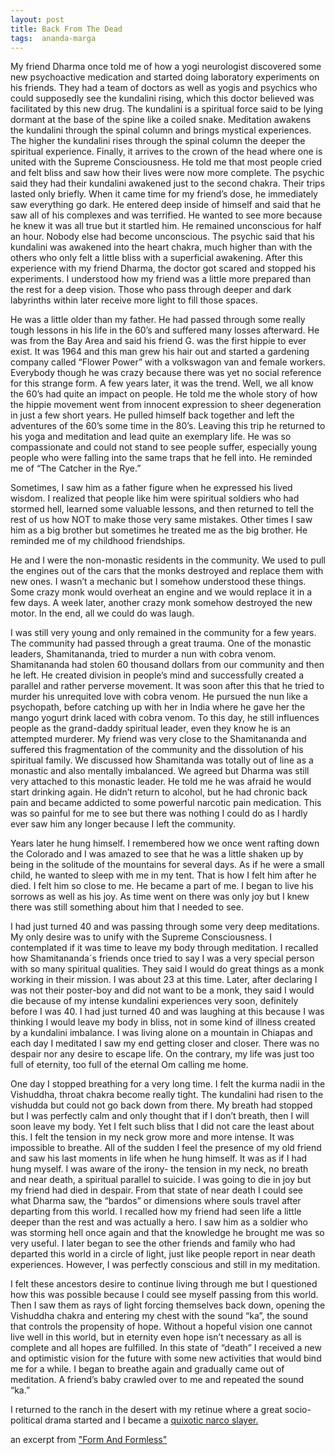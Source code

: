 ```yaml
---
layout: post
title: Back From The Dead
tags:  ananda-marga
---
```

My friend Dharma once told me of how a yogi neurologist discovered some new psychoactive medication and started doing laboratory experiments on his friends. They had a team of doctors as well as yogis and psychics who could supposedly see the kundalini rising, which this doctor believed was facilitated by this new drug. The kundalini is a spiritual force said to be lying dormant at the base of the spine like a coiled snake. Meditation awakens the kundalini through the spinal column and brings mystical experiences. The higher the kundalini rises through the spinal column the deeper the spiritual experience. Finally, it arrives to the crown of the head where one is united with the Supreme Consciousness. He told me that most people cried and felt bliss and saw how their lives were now more complete. The psychic said they had their kundalini awakened just to the second chakra. Their trips lasted only briefly. When it came time for my friend’s dose, he immediately saw everything go dark. He entered deep inside of himself and said that he saw all of his complexes and was terrified. He wanted to see more because he knew it was all true but it startled him. He remained unconscious for half an hour. Nobody else had become unconscious. The psychic said that his kundalini was awakened into the heart chakra, much higher than with the others who only felt a little bliss with a superficial awakening. After this experience with my friend Dharma, the doctor got scared and stopped his experiments. I understood how my friend was a little more prepared than the rest for a deep vision. Those who pass through deeper and dark labyrinths within later receive more light to fill those spaces.

He was a little older than my father. He had passed through some really tough lessons in his life in the 60’s and suffered many losses afterward. He was from the Bay Area and said his friend G. was the first hippie to ever exist. It was 1964 and this man grew his hair out and started a gardening company called “Flower Power” with a volkswagon van and female workers. Everybody though he was crazy because there was yet no social reference for this strange form. A few years later, it was the trend. Well, we all know the 60’s had quite an impact on people. He told me the whole story of how the hippie movement went from innocent expression to sheer degeneration in just a few short years. He pulled himself back together and left the adventures of the 60’s some time in the 80’s. Leaving this trip he returned to his yoga and meditation and lead quite an exemplary life. He was so compassionate and could not stand to see people suffer, especially young people who were falling into the same traps that he fell into. He reminded me of “The Catcher in the Rye.”

Sometimes, I saw him as a father figure when he expressed his lived wisdom. I realized that people like him were spiritual soldiers who had stormed hell, learned some valuable lessons, and then returned to tell the rest of us how NOT to make those very same mistakes. Other times I saw him as a big brother but sometimes he treated me as the big brother. He reminded me of my childhood friendships.

He and I were the non-monastic residents in the community. We used to pull the engines out of the cars that the monks destroyed and replace them with new ones. I wasn’t a mechanic but I somehow understood these things. Some crazy monk would overheat an engine and we would replace it in a few days. A week later, another crazy monk somehow destroyed the new motor. In the end, all we could do was laugh.

I was still very young and only remained in the community for a few years. The community had passed through a great trauma. One of the monastic leaders, Shamitananda, tried to murder a nun with cobra venom. Shamitananda had stolen 60 thousand dollars from our community and then he left. He created division in people’s mind and successfully created a parallel and rather perverse movement. It was soon after this that he tried to murder his unrequited love with cobra venom. He pursued the nun like a psychopath, before catching up with her in India where he gave her the mango yogurt drink laced with cobra venom. To this day, he still influences people as the grand-daddy spiritual leader, even they know he is an attempted murderer. My friend was very close to the Shamitananda and suffered this fragmentation of the community and the dissolution of his spiritual family. We discussed how Shamitanda was totally out of line as a monastic and also mentally imbalanced. We agreed but Dharma was still very attached to this monastic leader. He told me he was afraid he would start drinking again. He didn’t return to alcohol, but he had chronic back pain and became addicted to some powerful narcotic pain medication. This was so painful for me to see but there was nothing I could do as I hardly ever saw him any longer because I left the community.

Years later he hung himself. I remembered how we once went rafting down the Colorado and I was amazed to see that he was a little shaken up by being in the solitude of the mountains for several days. As if he were a small child, he wanted to sleep with me in my tent. That is how I felt him after he died. I felt him so close to me. He became a part of me. I began to live his sorrows as well as his joy. As time went on there was only joy but I knew there was still something about him that I needed to see.

I had just turned 40 and was passing through some very deep meditations. My only desire was to unify with the Supreme Consciousness. I contemplated if it was time to leave my body through meditation. I recalled how Shamitananda´s friends once tried to say I was a very special person with so many spiritual qualities. They said I would do great things as a monk working in their mission. I was about 23 at this time. Later, after declaring I was not their poster-boy and did not want to be a monk, they said I would die because of my intense kundalini experiences very soon, definitely before I was 40. I had just turned 40 and was laughing at this because I was thinking I would leave my body in bliss, not in some kind of illness created by a kundalini imbalance. I was living alone on a mountain in Chiapas and each day I meditated I saw my end getting closer and closer. There was no despair nor any desire to escape life. On the contrary, my life was just too full of eternity, too full of the eternal Om calling me home.

One day I stopped breathing for a very long time. I felt the kurma nadii in the Vishuddha, throat chakra become really tight. The kundalini had risen to the vishudda but could not go back down from there. My breath had stopped but I was perfectly calm and only thought that if I don’t breath, then I will soon leave my body. Yet I felt such bliss that I did not care the least about this. I felt the tension in my neck grow more and more intense. It was impossible to breathe. All of the sudden I feel the presence of my old friend and saw his last moments in life when he hung himself. It was as if I had hung myself. I was aware of the irony- the tension in my neck, no breath and near death, a spiritual parallel to suicide. I was going to die in joy but my friend had died in despair. From that state of near death I could see what Dharma saw, the “bardos” or dimensions where souls travel after departing from this world. I recalled how my friend had seen life a little deeper than the rest and was actually a hero. I saw him as a soldier who was storming hell once again and that the knowledge he brought me was so very useful. I later began to see the other friends and family who had departed this world in a circle of light, just like people report in near death experiences. However, I was perfectly conscious and still in my meditation.

I felt these ancestors desire to continue living through me but I questioned how this was possible because I could see myself passing from this world. Then I saw them as rays of light forcing themselves back down, opening the Vishuddha chakra and entering my chest with the sound “ka”, the sound that controls the propensity of hope. Without a hopeful vision one cannot live well in this world, but in eternity even hope isn’t necessary as all is complete and all hopes are fulfilled. In this state of “death” I received a new and optimistic vision for the future with some new activities that would bind me for a while. I began to breathe again and gradually came out of meditation. A friend’s baby crawled over to me and repeated the sound “ka.”

I returned to the ranch in the desert with my retinue where a great socio-political drama started and I became a <a href="https://williamenck.github.io/a-requiem/">quixotic narco slayer.</a> 

an excerpt from ["Form And Formless"](https://williamenck.github.io/form-and-formless/) 
